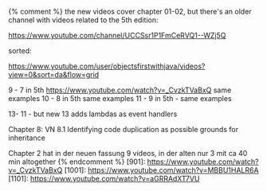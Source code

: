 

[209]: https://www.youtube.com/watch?v=zO07KxTXi-I
[301]: https://www.youtube.com/watch?v=iPznQyqPG0Q&t=11s
[BarnesVideos]: https://www.youtube.com/c/kentdjb/videos?view=0&sort=da&flow=grid

{% comment %}
the new videos cover chapter 01-02,
but there's an older channel with videos related to the 5th edition:

https://www.youtube.com/channel/UCCSsr1P1FmCeRVQ1--WZj5Q

sorted:

https://www.youtube.com/user/objectsfirstwithjava/videos?view=0&sort=da&flow=grid

9 - 7 in 5th https://www.youtube.com/watch?v=_CvzkTVaBxQ same examples
10 - 8 in 5th same examples
11 - 9 in 5th - same examples

13- 11 - but new 13 adds lambdas as event handlers

Chapter 8: VN 8.1 Identifying code duplication as possible grounds for inheritance

Chapter 2 hat in der neuen fassung 9 videos, in der alten nur 3 mit ca 40 min altogether
{% endcomment %}
[901]: https://www.youtube.com/watch?v=_CvzkTVaBxQ
[1001]: https://www.youtube.com/watch?v=MBBU1HALR6A
[1101]: https://www.youtube.com/watch?v=aGRRAdXT7VU

[1201]: https://www.youtube.com/watch?v=F7KtfGELZsM
[1202]: https://www.youtube.com/watch?v=u1Ozi0919D0

[1301]: https://www.youtube.com/watch?v=klmfvMb6B4I

[1401]: https://www.youtube.com/watch?v=kDAyNFjsNwU
